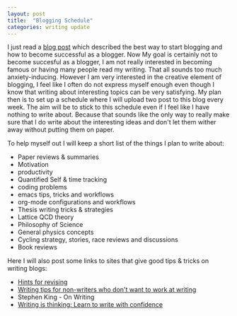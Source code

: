 ```yaml
---
layout: post
title:  "Blogging Schedule"
categories: writing update
---
```


I just read a [blog post][blogging] which described the best way to start blogging and how to become successful as a blogger. Now My goal is certainly not to become succesful as a blogger, I am not really interested in becoming famous or having many people read my writing. That all sounds too much anxiety-inducing. However I am very interested in the creative element of blogging, I feel like I often do not express myself enough even though I know that writing about interesting topics can be very satisfying. My plan then is to set up a schedule where I will upload two post to this blog every week. The aim will be to stick to this schedule even if I feel like I have nothing to write about. Because that sounds like the only way to really make sure that I do write about the interesting ideas and don't let them wither away without putting them on paper.

To help myself out I will keep a short list of the things I plan to write about:
 - Paper reviews & summaries
 - Motivation
 - productivity
 - Quantified Self & time tracking
 - coding problems
 - emacs tips, tricks and workflows
 - org-mode configurations and workflows
 - Thesis writing tricks & strategies
 - Lattice QCD theory
 - Philosophy of Science
 - General physics concepts
 - Cycling strategy, stories, race reviews and discussions
 - Book reviews

Here I will also post some links to sites that give good tips & tricks on writing blogs:
 - [Hints for revising][revising]
 - [Writing tips for non-writers who don't want to work at writing][writing]
 - Stephen King - On Writing
 - [Writing is thinking: Learn to write with confidence][thinking]

[blogging]:   https://blog.codinghorror.com/how-to-achieve-ultimate-blog-success-in-one-easy-step/
[revising]:   http://web.archive.org/web/20050403185924/http://www.testing.com/cgi-bin/blog/2004/11/16
[writing]:    https://whatever.scalzi.com/2006/02/12/writing-tips-for-non-writers-who-dont-want-to-work-at-writing/
[thinking]:   https://blog.stephsmith.io/learning-to-write-with-confidence/